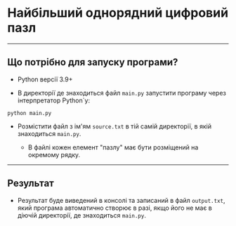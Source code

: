 # Найбільший однорядний цифровий пазл

---

## Що потрібно для запуску програми?

- Python версії 3.9+

- В директорії де знаходиться файл `main.py` запустити програму через інтерпретатор Python`у:

```
python main.py 
```

- Розмістити файл з ім'ям `source.txt` в тій самій директорії, в якій знаходиться `main.py`. 
    
    - В файлі кожен елемент "пазлу" має бути розміщений на окремому рядку. 


---

## Результат

- Результат буде виведений в консолі та записаний в файл `output.txt`, який програма автоматично створює в разі, якщо його не має в діючій директорії, де знаходиться `main.py`.




